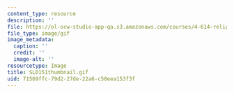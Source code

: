```yaml
---
content_type: resource
description: ''
file: https://ol-ocw-studio-app-qa.s3.amazonaws.com/courses/4-614-religious-architecture-and-islamic-cultures-fall-2002/71569ffc79d227de22a6c58eea153f3f_SLD151thumbnail.gif
file_type: image/gif
image_metadata:
  caption: ''
  credit: ''
  image-alt: ''
resourcetype: Image
title: SLD151thumbnail.gif
uid: 71569ffc-79d2-27de-22a6-c58eea153f3f
---
```

